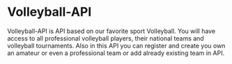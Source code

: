 # Volleyball-API
Volleyball-API is API based on our favorite sport Volleyball. You will have access to all professional volleyball players,
their national teams and volleyball tournaments. Also in this API you can register and create you own an amateur or even a professional team or add already existing team in API.  